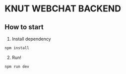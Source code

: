 # KNUT WEBCHAT BACKEND

## How to start
1. Install dependency
```bash
npm install
```
2. Run!
```bash
npm run dev
```

